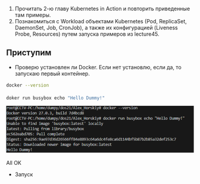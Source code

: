 1. Прочитать 2-ю главу Kubernetes in Action и повторить приведенные там примеры.
2. Познакомиться с Workload объектами Kubernetes (Pod, ReplicaSet, DaemonSet, Job, CronJob), а также их конфигурацией (Liveness Probe, Resources) путем запуска примеров из lecture45.

## Приступим

- Проверю установлен ли Docker. Если нет установлю, если да, то запускаю первый контейнер.
```bash
docker --version

doker run busybox echo "Hello Dummy!"
```
![alt text](assets/1-1.png)

All OK
- Запуск
